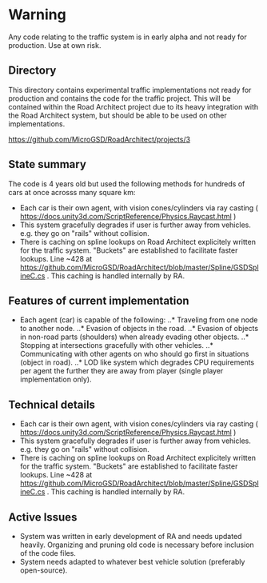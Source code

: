 
# Warning
Any code relating to the traffic system is in early alpha and not ready for production. Use at own risk.

## Directory
This directory contains experimental traffic implementations not ready for production and contains the code for the traffic project. This will be contained within the Road Architect project due to its heavy integration with the Road Architect system, but should be able to be used on other implementations.

https://github.com/MicroGSD/RoadArchitect/projects/3

## State summary
The code is 4 years old but used the following methods for hundreds of cars at once acrosss many square km:
* Each car is their own agent, with vision cones/cylinders via ray casting ( https://docs.unity3d.com/ScriptReference/Physics.Raycast.html ) 
* This system gracefully degrades if user is further away from vehicles. e.g. they go on "rails" without collision.
* There is caching on spline lookups on Road Architect explicitely written for the traffic system. "Buckets" are established to facilitate faster lookups. Line ~428 at https://github.com/MicroGSD/RoadArchitect/blob/master/Spline/GSDSplineC.cs . This caching is handled internally by RA.

## Features of current implementation
* Each agent (car) is capable of the following:
..* Traveling from one node to another node.
..* Evasion of objects in the road.
..* Evasion of objects in non-road parts (shoulders) when already evading other objects.
..* Stopping at intersections gracefully with other vehicles.
..* Communicating with other agents on who should go first in situations (object in road).
..* LOD like system which degrades CPU requirements per agent the further they are away from player (single player implementation only).

## Technical details
* Each car is their own agent, with vision cones/cylinders via ray casting ( https://docs.unity3d.com/ScriptReference/Physics.Raycast.html )
* This system gracefully degrades if user is further away from vehicles. e.g. they go on "rails" without collision.
* There is caching on spline lookups on Road Architect explicitely written for the traffic system. "Buckets" are established to facilitate faster lookups. Line ~428 at https://github.com/MicroGSD/RoadArchitect/blob/master/Spline/GSDSplineC.cs . This caching is handled internally by RA.

## Active Issues
* System was written in early development of RA and needs updated heavily. Organizing and pruning old code is necessary before inclusion of the code files.
* System needs adapted to whatever best vehicle solution (preferably open-source).
